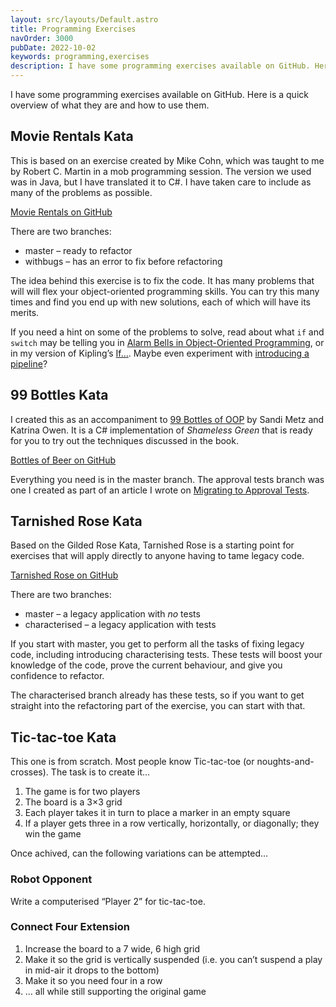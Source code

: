 ```yaml
---
layout: src/layouts/Default.astro
title: Programming Exercises
navOrder: 3000
pubDate: 2022-10-02
keywords: programming,exercises
description: I have some programming exercises available on GitHub. Here is a quick overview of what they are and how to use them.
---
```


I have some programming exercises available on GitHub. Here is a quick overview of what they are and how to use them.

## Movie Rentals Kata

This is based on an exercise created by Mike Cohn, which was taught to me by Robert C. Martin in a mob programming session. The version we used was in Java, but I have translated it to C#. I have taken care to include as many of the problems as possible.

[Movie Rentals on GitHub](https://github.com/Steve-Fenton/MovieRentals)

There are two branches:

- master – ready to refactor
- withbugs – has an error to fix before refactoring

The idea behind this exercise is to fix the code. It has many problems that will will flex your object-oriented programming skills. You can try this many times and find you end up with new solutions, each of which will have its merits.

If you need a hint on some of the problems to solve, read about what `if` and `switch` may be telling you in [Alarm Bells in Object-Oriented Programming](/blog/2013/03/alarm-bells-in-object-oriented-programming/), or in my version of Kipling’s [If…](/blog/2017/08/if/). Maybe even experiment with [introducing a pipeline](/blog/2021/10/introducing-an-async-pipeline-in-c/)?

## 99 Bottles Kata

I created this as an accompaniment to [99 Bottles of OOP](https://www.sandimetz.com/99bottles/) by Sandi Metz and Katrina Owen. It is a C# implementation of *Shameless Green* that is ready for you to try out the techniques discussed in the book.

[Bottles of Beer on GitHub](https://github.com/Steve-Fenton/BottlesOfBeer)

Everything you need is in the master branch. The approval tests branch was one I created as part of an article I wrote on [Migrating to Approval Tests](/blog/2018/04/migrating-existing-tests-to-approvaltests/).

## Tarnished Rose Kata

Based on the Gilded Rose Kata, Tarnished Rose is a starting point for exercises that will apply directly to anyone having to tame legacy code.

[Tarnished Rose on GitHub](https://github.com/Steve-Fenton/TarnishedRose)

There are two branches:

- master – a legacy application with *no* tests
- characterised – a legacy application with tests

If you start with master, you get to perform all the tasks of fixing legacy code, including introducing characterising tests. These tests will boost your knowledge of the code, prove the current behaviour, and give you confidence to refactor.

The characterised branch already has these tests, so if you want to get straight into the refactoring part of the exercise, you can start with that.

## Tic-tac-toe Kata

This one is from scratch. Most people know Tic-tac-toe (or noughts-and-crosses). The task is to create it…

1. The game is for two players
2. The board is a 3×3 grid
3. Each player takes it in turn to place a marker in an empty square
4. If a player gets three in a row vertically, horizontally, or diagonally; they win the game

Once achived, can the following variations can be attempted…

### Robot Opponent

Write a computerised “Player 2” for tic-tac-toe.

### Connect Four Extension

1. Increase the board to a 7 wide, 6 high grid
2. Make it so the grid is vertically suspended (i.e. you can’t suspend a play in mid-air it drops to the bottom)
3. Make it so you need four in a row
4. … all while still supporting the original game